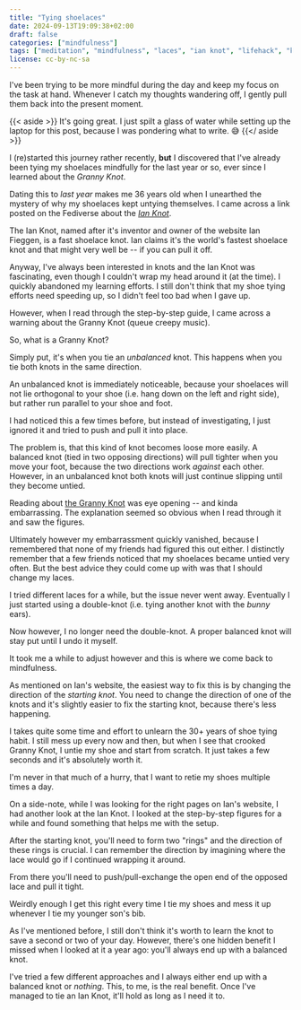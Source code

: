 ```yaml
---
title: "Tying shoelaces"
date: 2024-09-13T19:09:38+02:00
draft: false
categories: ["mindfulness"]
tags: ["meditation", "mindfulness", "laces", "ian knot", "lifehack", "knots"]
license: cc-by-nc-sa
---
```


I've been trying to be more mindful during the day and keep my focus on the task at hand. Whenever I catch my thoughts wandering off, I gently pull them back into the present moment.

{{< aside >}}
It's going great. I just spilt a glass of water while setting up the laptop for this post, because I was pondering what to write. 😅
{{</ aside >}}

I (re)started this journey rather recently, **but** I discovered that I've already been tying my shoelaces mindfully for the last year or so, ever since I learned about the _Granny Knot_.

Dating this to _last year_ makes me 36 years old when I unearthed the mystery of why my shoelaces kept untying themselves. I came across a link posted on the Fediverse about the _[Ian Knot](https://www.fieggen.com/shoelace/ianknot.htm)_.

The Ian Knot, named after it's inventor and owner of the website Ian Fieggen, is a fast shoelace knot. Ian claims it's the world's fastest shoelace knot and that might very well be -- if you can pull it off.

Anyway, I've always been interested in knots and the Ian Knot was fascinating, even though I couldn't wrap my head around it (at the time). I quickly abandoned my learning efforts. I still don't think that my shoe tying efforts need speeding up, so I didn't feel too bad when I gave up.

However, when I read through the step-by-step guide, I came across a warning about the Granny Knot (queue creepy music).

So, what is a Granny Knot?

Simply put, it's when you tie an _unbalanced_ knot. This happens when you tie both knots in the same direction.

An unbalanced knot is immediately noticeable, because your shoelaces will not lie orthogonal to your shoe (i.e. hang down on the left and right side), but rather run parallel to your shoe and foot.

I had noticed this a few times before, but instead of investigating, I just ignored it and tried to push and pull it into place.

The problem is, that this kind of knot becomes loose more easily. A balanced knot (tied in two opposing directions) will pull tighter when you move your foot, because the two directions work _against_ each other. However, in an unbalanced knot both knots will just continue slipping until they become untied.

Reading about [the Granny Knot](https://www.fieggen.com/shoelace/grannyknot.htm) was eye opening -- and kinda embarrassing. The explanation seemed so obvious when I read through it and saw the figures.

Ultimately however my embarrassment quickly vanished, because I remembered that none of my friends had figured this out either. I distinctly remember that a few friends noticed that my shoelaces became untied very often. But the best advice they could come up with was that I should change my laces.

I tried different laces for a while, but the issue never went away. Eventually I just started using a double-knot (i.e. tying another knot with the _bunny_ ears).

Now however, I no longer need the double-knot. A proper balanced knot will stay put until I undo it myself.

It took me a while to adjust however and this is where we come back to mindfulness.

As mentioned on Ian's website, the easiest way to fix this is by changing the direction of the _starting knot_. You need to change the direction of one of the knots and it's slightly easier to fix the starting knot, because there's less happening.

I takes quite some time and effort to unlearn the 30+ years of shoe tying habit. I still mess up every now and then, but when I see that crooked Granny Knot, I untie my shoe and start from scratch. It just takes a few seconds and it's absolutely worth it.

I'm never in that much of a hurry, that I want to retie my shoes multiple times a day.

On a side-note, while I was looking for the right pages on Ian's website, I had another look at the Ian Knot. I looked at the step-by-step figures for a while and found something that helps me with the setup.

After the starting knot, you'll need to form two "rings" and the direction of these rings is crucial. I can remember the direction by imagining where the lace would go if I continued wrapping it around.

From there you'll need to push/pull-exchange the open end of the opposed lace and pull it tight.

Weirdly enough I get this right every time I tie my shoes and mess it up whenever I tie my younger son's bib.

As I've mentioned before, I still don't think it's worth to learn the knot to save a second or two of your day. However, there's one hidden benefit I missed when I looked at it a year ago: you'll always end up with a balanced knot.

I've tried a few different approaches and I always either end up with a balanced knot or _nothing_. This, to me, is the real benefit. Once I've managed to tie an Ian Knot, it'll hold as long as I need it to.
